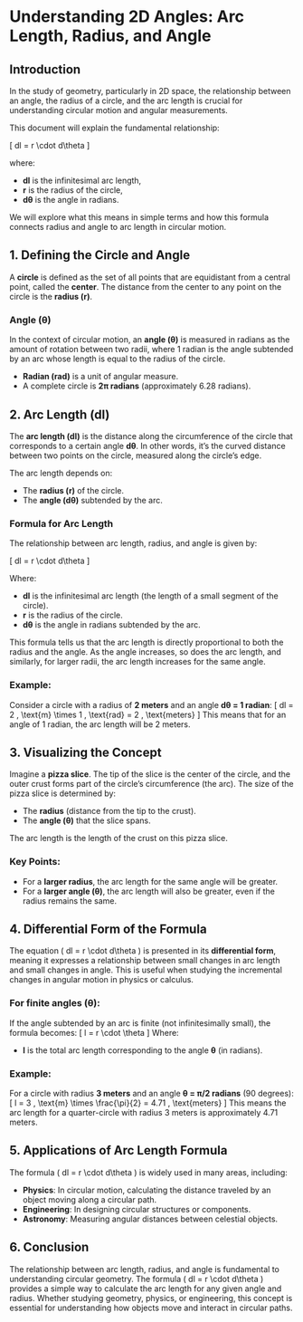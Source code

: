 # Understanding 2D Angles: Arc Length, Radius, and Angle

## Introduction
In the study of geometry, particularly in 2D space, the relationship between an angle, the radius of a circle, and the arc length is crucial for understanding circular motion and angular measurements. 

This document will explain the fundamental relationship: 

\[ dl = r \cdot d\theta \]

where:
- **dl** is the infinitesimal arc length,
- **r** is the radius of the circle,
- **dθ** is the angle in radians.

We will explore what this means in simple terms and how this formula connects radius and angle to arc length in circular motion.

## 1. Defining the Circle and Angle
A **circle** is defined as the set of all points that are equidistant from a central point, called the **center**. The distance from the center to any point on the circle is the **radius (r)**.

### Angle (θ)
In the context of circular motion, an **angle (θ)** is measured in radians as the amount of rotation between two radii, where 1 radian is the angle subtended by an arc whose length is equal to the radius of the circle.

- **Radian (rad)** is a unit of angular measure.
- A complete circle is **2π radians** (approximately 6.28 radians).

## 2. Arc Length (dl)
The **arc length (dl)** is the distance along the circumference of the circle that corresponds to a certain angle **dθ**. In other words, it’s the curved distance between two points on the circle, measured along the circle’s edge.

The arc length depends on:
- The **radius (r)** of the circle.
- The **angle (dθ)** subtended by the arc.

### Formula for Arc Length
The relationship between arc length, radius, and angle is given by:

\[ dl = r \cdot d\theta \]

Where:
- **dl** is the infinitesimal arc length (the length of a small segment of the circle).
- **r** is the radius of the circle.
- **dθ** is the angle in radians subtended by the arc.

This formula tells us that the arc length is directly proportional to both the radius and the angle. As the angle increases, so does the arc length, and similarly, for larger radii, the arc length increases for the same angle.

### Example:
Consider a circle with a radius of **2 meters** and an angle **dθ = 1 radian**:
\[
dl = 2 \, \text{m} \times 1 \, \text{rad} = 2 \, \text{meters}
\]
This means that for an angle of 1 radian, the arc length will be 2 meters.

## 3. Visualizing the Concept
Imagine a **pizza slice**. The tip of the slice is the center of the circle, and the outer crust forms part of the circle’s circumference (the arc). The size of the pizza slice is determined by:
- The **radius** (distance from the tip to the crust).
- The **angle (θ)** that the slice spans.

The arc length is the length of the crust on this pizza slice.

### Key Points:
- For a **larger radius**, the arc length for the same angle will be greater.
- For a **larger angle (θ)**, the arc length will also be greater, even if the radius remains the same.

## 4. Differential Form of the Formula
The equation \( dl = r \cdot d\theta \) is presented in its **differential form**, meaning it expresses a relationship between small changes in arc length and small changes in angle. This is useful when studying the incremental changes in angular motion in physics or calculus.

### For finite angles (θ):
If the angle subtended by an arc is finite (not infinitesimally small), the formula becomes:
\[
l = r \cdot \theta
\]
Where:
- **l** is the total arc length corresponding to the angle **θ** (in radians).

### Example:
For a circle with radius **3 meters** and an angle **θ = π/2 radians** (90 degrees):
\[
l = 3 \, \text{m} \times \frac{\pi}{2} = 4.71 \, \text{meters}
\]
This means the arc length for a quarter-circle with radius 3 meters is approximately 4.71 meters.

## 5. Applications of Arc Length Formula
The formula \( dl = r \cdot d\theta \) is widely used in many areas, including:
- **Physics**: In circular motion, calculating the distance traveled by an object moving along a circular path.
- **Engineering**: In designing circular structures or components.
- **Astronomy**: Measuring angular distances between celestial objects.

## 6. Conclusion
The relationship between arc length, radius, and angle is fundamental to understanding circular geometry. The formula \( dl = r \cdot d\theta \) provides a simple way to calculate the arc length for any given angle and radius. Whether studying geometry, physics, or engineering, this concept is essential for understanding how objects move and interact in circular paths.
